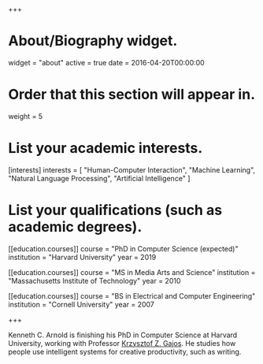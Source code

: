 +++
# About/Biography widget.
widget = "about"
active = true
date = 2016-04-20T00:00:00

# Order that this section will appear in.
weight = 5

# List your academic interests.
[interests]
  interests = [
    "Human-Computer Interaction",
    "Machine Learning",
    "Natural Language Processing",
    "Artificial Intelligence"
  ]

# List your qualifications (such as academic degrees).
[[education.courses]]
  course = "PhD in Computer Science (expected)"
  institution = "Harvard University"
  year = 2019

[[education.courses]]
  course = "MS in Media Arts and Science"
  institution = "Massachusetts Institute of Technology"
  year = 2010

[[education.courses]]
  course = "BS in Electrical and Computer Engineering"
  institution = "Cornell University"
  year = 2007
 
+++

Kenneth C. Arnold is finishing his PhD in Computer Science at Harvard University, working with Professor [Krzysztof Z. Gajos](http://www.eecs.harvard.edu/~kgajos/). He studies how people use intelligent systems for creative productivity, such as writing. 
